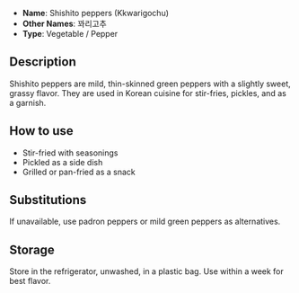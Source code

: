 - **Name**: Shishito peppers (Kkwarigochu)
- **Other Names**: 꽈리고추
- **Type**: Vegetable / Pepper

## Description

Shishito peppers are mild, thin-skinned green peppers with a slightly sweet, grassy flavor. They are used in Korean cuisine for stir-fries, pickles, and as a garnish.

## How to use

- Stir-fried with seasonings
- Pickled as a side dish
- Grilled or pan-fried as a snack

## Substitutions

If unavailable, use padron peppers or mild green peppers as alternatives.

## Storage

Store in the refrigerator, unwashed, in a plastic bag. Use within a week for best flavor. 